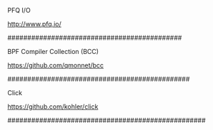 PFQ I/O

http://www.pfq.io/

############################################


BPF Compiler Collection (BCC)

https://github.com/qmonnet/bcc

##############################################

Click

https://github.com/kohler/click

##################################################
